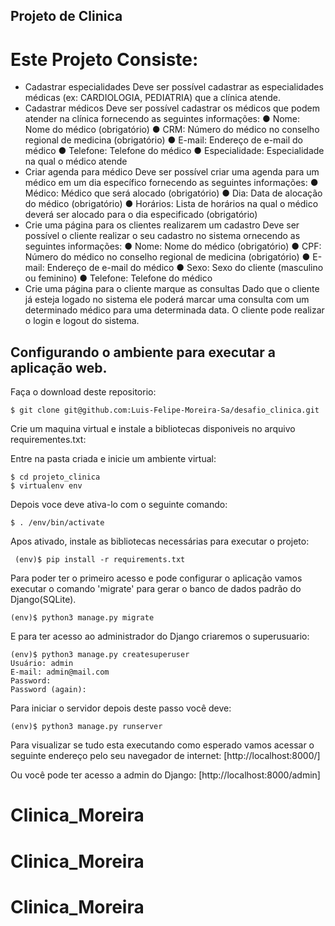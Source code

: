 ## Projeto de Clinica

# Este Projeto Consiste:
- Cadastrar especialidades
Deve ser possível cadastrar as especialidades médicas (ex: CARDIOLOGIA, PEDIATRIA) que a clínica atende.
- Cadastrar médicos
Deve ser possível cadastrar os médicos que podem atender na clínica fornecendo as seguintes informações:
● Nome: Nome do médico (obrigatório)
● CRM: Número do médico no conselho regional de medicina (obrigatório)
● E-mail: Endereço de e-mail do médico
● Telefone: Telefone do médico
● Especialidade: Especialidade na qual o médico atende
- Criar agenda para médico
Deve ser possível criar uma agenda para um médico em um dia  específico fornecendo
as seguintes informações:
● Médico: Médico que será alocado (obrigatório)
● Dia: Data de alocação do médico (obrigatório)
● Horários: Lista de horários na qual o médico deverá ser alocado para o dia
especificado (obrigatório)
- Crie uma página para os clientes realizarem um cadastro
Deve ser possível o cliente realizar o seu cadastro no sistema  ornecendo as seguintes informações:
● Nome: Nome do médico (obrigatório)
● CPF: Número do médico no conselho regional de medicina (obrigatório)
● E-mail: Endereço de e-mail do médico
● Sexo: Sexo do cliente (masculino ou feminino)
● Telefone: Telefone do médico
- Crie uma página para o cliente marque as consultas
Dado que o cliente já esteja logado no sistema ele poderá marcar uma consulta com um determinado médico para uma determinada data. O cliente pode realizar o login e logout do sistema.

## Configurando o ambiente para executar a aplicação web.
Faça o download deste repositorio:

```
$ git clone git@github.com:Luis-Felipe-Moreira-Sa/desafio_clinica.git
```

Crie um maquina virtual e instale a bibliotecas disponiveis no 
arquivo requirementes.txt:

Entre na pasta criada e inicie um ambiente virtual:
```
$ cd projeto_clinica
$ virtualenv env
```
Depois voce deve ativa-lo com o seguinte comando:

```
$ . /env/bin/activate
```
Apos ativado, instale as bibliotecas necessárias para executar o projeto:
```
 (env)$ pip install -r requirements.txt
```
Para poder ter o primeiro acesso e pode configurar o aplicação vamos executar o comando  'migrate' para gerar o banco de dados padrão do Django(SQLite).

```
(env)$ python3 manage.py migrate
```
E para ter acesso ao administrador do Django criaremos o superusuario:
```
(env)$ python3 manage.py createsuperuser
Usuário: admin
E-mail: admin@mail.com
Password: 
Password (again):
```
Para iniciar o servidor depois deste passo você deve:
```
(env)$ python3 manage.py runserver
```


Para visualizar se tudo esta executando como esperado vamos acessar o seguinte endereço pelo seu navegador de internet:
[http://localhost:8000/]

Ou você pode ter acesso a admin do Django:
[http://localhost:8000/admin]

# Clinica_Moreira
# Clinica_Moreira
# Clinica_Moreira
